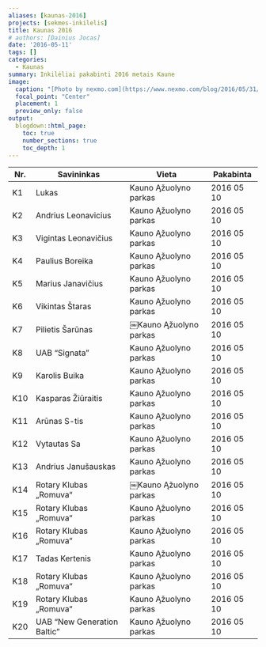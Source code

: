 ```yaml
---
aliases: [kaunas-2016]
projects: [sekmes-inkilelis]
title: Kaunas 2016
# authors: [Dainius Jocas]
date: '2016-05-11'
tags: []
categories:
  - Kaunas
summary: Inkilėliai pakabinti 2016 metais Kaune
image:
  caption: "[Photo by nexmo.com](https://www.nexmo.com/blog/2016/05/31/building-sms-google-sheets-application-aws-lambda-dr)"
  focal_point: "Center"
  placement: 1
  preview_only: false
output:
  blogdown::html_page:
    toc: true
    number_sections: true
    toc_depth: 1
---
```

| Nr. | Savininkas | Vieta | Pakabinta |
|-----|------------|-------|------|
|K1|Lukas|Kauno Ąžuolyno parkas|2016 05 10|                        
|K2|Andrius Leonavicius|Kauno Ąžuolyno parkas|2016 05 10|          
|K3|Vigintas Leonavičius|Kauno Ąžuolyno parkas|2016 05 10|         
|K4|Paulius Boreika|Kauno Ąžuolyno parkas|2016 05 10|              
|K5|Marius Janavičius|Kauno Ąžuolyno parkas|2016 05 10|            
|K6|Vikintas Štaras|Kauno Ąžuolyno parkas|2016 05 10|              
|K7|Pilietis Šarūnas|￼Kauno Ąžuolyno parkas|2016 05 10|            
|K8|UAB “Signata”|Kauno Ąžuolyno parkas|2016 05 10|                
|K9|Karolis Buika|Kauno Ąžuolyno parkas|2016 05 10|                
|K10|Kasparas Žiūraitis|Kauno Ąžuolyno parkas|2016 05 10|          
|K11|Arūnas S-tis|Kauno Ąžuolyno parkas|2016 05 10|                
|K12|Vytautas Sa|Kauno Ąžuolyno parkas|2016 05 10|                 
|K13|Andrius Janušauskas|Kauno Ąžuolyno parkas|2016 05 10|         
|K14|Rotary Klubas „Romuva“|￼Kauno Ąžuolyno parkas|2016 05 10|     
|K15|Rotary Klubas „Romuva“|Kauno Ąžuolyno parkas|2016 05 10|      
|K16|Rotary Klubas „Romuva“|Kauno Ąžuolyno parkas|2016 05 10|      
|K17|Tadas Kertenis|Kauno Ąžuolyno parkas|2016 05 10|              
|K18|Rotary Klubas „Romuva“|Kauno Ąžuolyno parkas|2016 05 10|      
|K19|Rotary Klubas „Romuva“|Kauno Ąžuolyno parkas|2016 05 10|      
|K20|UAB “New Generation Baltic”|Kauno Ąžuolyno parkas|2016 05 10|